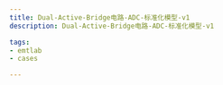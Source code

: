 ```yaml
---
title: Dual-Active-Bridge电路-ADC-标准化模型-v1
description: Dual-Active-Bridge电路-ADC-标准化模型-v1

tags:
- emtlab
- cases

---
```


<!-- import DocCardList from '@theme/DocCardList';

<DocCardList /> -->